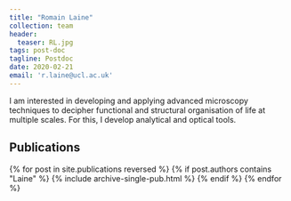 ```yaml
---
title: "Romain Laine"
collection: team
header:
  teaser: RL.jpg
tags: post-doc
tagline: Postdoc
date: 2020-02-21
email: 'r.laine@ucl.ac.uk'
---
```


<!-- {::options parse_block_html="true" /} -->

<p align= "justify">

I am interested in developing and applying advanced microscopy techniques to decipher functional and structural organisation of life at multiple scales. For this, I develop analytical and optical tools.

<p align= "justify">
<h2> Publications </h2>
{% for post in site.publications reversed %}
  {% if post.authors contains "Laine" %}
    {% include archive-single-pub.html %}
  {% endif %}
{% endfor %}

